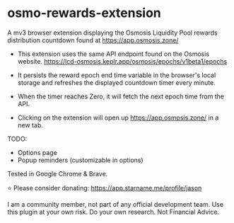 # osmo-rewards-extension
A mv3 browser extension displaying the Osmosis Liquidity Pool rewards distribution countdown found at https://app.osmosis.zone/

- This extension uses the same API endpoint found on the Osmosis website.
https://lcd-osmosis.keplr.app/osmosis/epochs/v1beta1/epochs

- It persists the reward epoch end time variable in the browser's local storage and refreshes the displayed countdown timer every minute.

- When the timer reaches Zero, it will fetch the next epoch time from the API.

- Clicking on the extension will open up https://app.osmosis.zone/ in a new tab.

TODO:
- Options page
- Popup reminders (customizable in options)

Tested in Google Chrome & Brave.

⭐ Please consider donating:
https://app.starname.me/profile/jason

I am a community member, not part of any official development team. Use this plugin at your own risk. Do your own research. Not Financial Advice.
